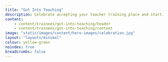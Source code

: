 ```yaml
---
title: "Got Into Teaching"
description: Celebrate accepting your teacher training place and starting your journey to becoming a teacher.
content:
    - content/trainees/got-into-teaching/header
    - content/trainees/got-into-teaching/content
image: "static/images/content/hero-images/celebration.jpg"
layout: "layouts/minimal"
colour: yellow-green
noindex: true
breadcrumbs: false
---
```


